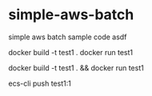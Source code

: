 # simple-aws-batch
simple aws batch sample code
asdf


docker build -t test1 .
docker run test1

 docker build -t test1 . && docker run test1


 ecs-cli push test1:1